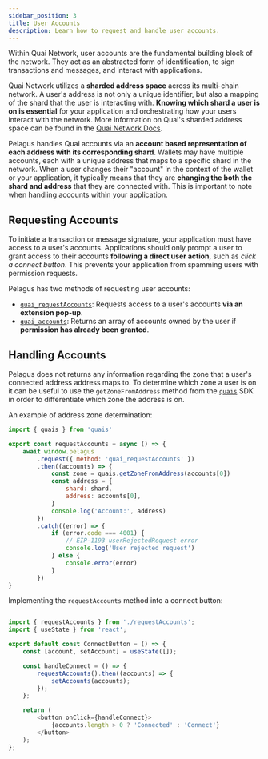 ```yaml
---
sidebar_position: 3
title: User Accounts
description: Learn how to request and handle user accounts.
---
```


Within Quai Network, user accounts are the fundamental building block of the network. They act as an abstracted form of identification, to sign transactions and messages, and interact with applications.

Quai Network utilizes a **sharded address space** across its multi-chain network. A user's address is not only a unique identifier, but also a mapping of the shard that the user is interacting with. **Knowing which shard a user is on is essential** for your application and orchestrating how your users interact with the network. More information on Quai's sharded address space can be found in the [Quai Network Docs](https://docs.quai.network/advanced-introduction/hierarchical-structure/sharding#sharded-address-space).

Pelagus handles Quai accounts via an **account based representation of each address with its corresponding shard**. Wallets may have multiple accounts, each with a unique address that maps to a specific shard in the network. When a user changes their "account" in the context of the wallet or your application, it typically means that they are **changing the both the shard and address** that they are connected with. This is important to note when handling accounts within your application.

## Requesting Accounts

To initiate a transaction or message signature, your application must have access to a user's accounts. Applications should only prompt a user to grant access to their accounts **following a direct user action**, such as _click a connect button_. This prevents your application from spamming users with permission requests.

Pelagus has two methods of requesting user accounts:

- [`quai_requestAccounts`](../api/json-rpc-api.md#quai_requestaccounts): Requests access to a user's accounts **via an extension pop-up**.
- [`quai_accounts`](../api/json-rpc-api.md#quai_accounts): Returns an array of accounts owned by the user if **permission has already been granted**.

## Handling Accounts

 Pelagus does not returns any information regarding the zone that a user's connected address address maps to. To determine which zone a user is on it can be useful to use the `getZoneFromAddress` method from the [`quais`](https://www.npmjs.com/package/quais) SDK in order to differentiate which zone the address is on.

An example of address zone determination:

```js title="requestAccounts.js"
import { quais } from 'quais'

export const requestAccounts = async () => {
	await window.pelagus
		.request({ method: 'quai_requestAccounts' })
		.then((accounts) => {
			const zone = quais.getZoneFromAddress(accounts[0])
			const address = {
				shard: shard,
				address: accounts[0],
			}
			console.log('Account:', address)
		})
		.catch((error) => {
			if (error.code === 4001) {
				// EIP-1193 userRejectedRequest error
				console.log('User rejected request')
			} else {
				console.error(error)
			}
		})
}
```

Implementing the `requestAccounts` method into a connect button:

```js title="ConnectButton.jsx"

import { requestAccounts } from './requestAccounts';
import { useState } from 'react';

export default const ConnectButton = () => {
    const [account, setAccount] = useState([]);

    const handleConnect = () => {
        requestAccounts().then((accounts) => {
            setAccounts(accounts);
        });
    };

    return (
        <button onClick={handleConnect}>
            {accounts.length > 0 ? 'Connected' : 'Connect'}
        </button>
    );
};

```
